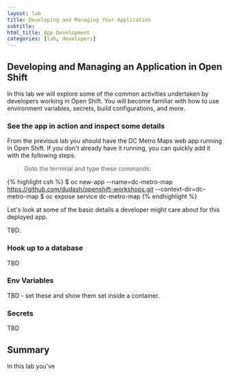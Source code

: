 ```yaml
---
layout: lab
title: Developing and Managing Your Application
subtitle: 
html_title: App Development
categories: [lab, developers]
---
```


## Developing and Managing an Application in Open Shift
In this lab we will explore some of the common activities undertaken by developers working in Open Shift.  You will become familiar with how to use environment variables, secrets, build configurations, and more.

### See the app in action and inspect some details
From the previous lab you should have the DC Metro Maps web app running in Open Shift.  If you don't already have it running, you can quickly add it with the following steps.

> <i class="fa fa-terminal"></i> Goto the terminal and type these commands:

{% highlight csh %}
$ oc new-app --name=dc-metro-map https://github.com/dudash/openshift-workshops.git --context-dir=dc-metro-map
$ oc expose service dc-metro-map
{% endhighlight %}


Let's look at some of the basic details a developer might care about for this deployed app.

TBD.

### Hook up to a database
TBD

### Env Variables
TBD - set these and show them set inside a container.

### Secrets
TBD

## Summary
In this lab you've 

